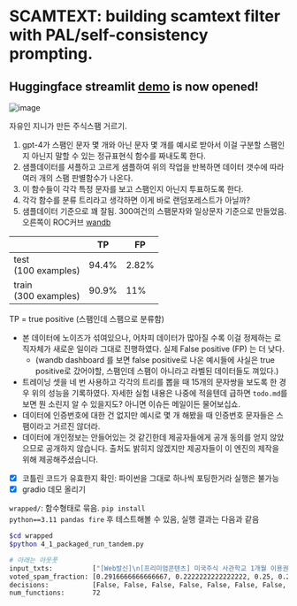 # SCAMTEXT: building scamtext filter with PAL/self-consistency prompting.
Huggingface streamlit [demo](https://huggingface.co/spaces/fgenie/scamtext_PAL_self_consistency) is now opened!
---- 
![image](https://github.com/fgenie/scamtext/assets/135444161/a86d7504-7e8d-4dad-bbdc-d478e199c199)

자유인 지니가 만든 주식스팸 거르기.

1. gpt-4가 스팸인 문자 몇 개와 아닌 문자 몇 개를 예시로 받아서 이걸 구분할 스팸인지 아닌지 말할 수 있는 정규표현식 함수를 짜내도록 한다.
2. 샘플데이터를 셔플하고 고르게 샘플하여 위의 작업을 반복하면 데이터 갯수에 따라 여러 개의 스팸 판별함수가 나온다.
3. 이 함수들이 각각 특정 문자를 보고 스팸인지 아닌지 투표하도록 한다.
4. 각각 함수를 분류 트리라고 생각하면 이게 바로 랜덤포레스트가 아닐까?
5. 샘플데이터 기준으로 꽤 잘됨. 300여건의 스팸문자와 일상문자 기준으로 만들었음. 오른쪽이 ROC커브 [wandb](https://wandb.ai/sonsus/scamtext/runs/f4w58kcd?workspace=user-sonsus)

|      | TP | FP |
|------|-------------|------------|
| test<br/>(100 examples)   | 94.4%       | 2.82%      |     
| train<br/>(300 examples)   | 90.9%       | 11%        |

TP = true positive (스팸인데 스팸으로 분류함)

- 본 데이터에 노이즈가 섞여있으나, 어차피 데이터가 많아질 수록 이걸 정제하는 로직자체가 새로운 일이라 그대로 진행하였다. 실제 False positive (FP) 는 더 낮다.  
   - (wandb dashboard 를 보면 false positive로 나온 예시들에 사실은 true positive로 갔어야할, 스팸인데 스팸이 아니라고 라벨된 데이터들도 껴있다.)
- 트레이닝 셋을 네 번 사용하고 각각의 트리를 뽑을 때 15개의 문자쌍을 보도록 한 경우 위의 성능을 기록하였다. 자세한 실험 내용은 나중에 적을텐데 급하면 <code>todo.md</code>를 보면 뭔 소린지 알 수 있을지도? 아니면 이슈든 메일이든 물어보십쇼.
- 데이터에 인증번호에 대한 건 없지만 예시로 몇 개 해봤을 때 인증번호 문자들은 스팸이라고 거르진 않더라.
- 데이터에 개인정보는 안들어있는 것 같긴한데 제공자들에게 공개 동의를 얻지 않았으므로 공개하지 않습니다. 출처도 밝히지 않겠지만 제공자들이 이 엔진의 제작을 위해 제공해주셨습니다.




- [x] 코틀린 코드가 유효한지 확인: 파이썬을 그대로 하나씩 포팅한거라 실행은 불가능
- [x] gradio 데모 올리기

<code>wrapped/</code>: 함수형태로 묶음. <code>pip install python==3.11 pandas fire</code> 후 테스트해볼 수 있음, 실행 결과는 다음과 같음
```bash
$cd wrapped 
$python 4_1_packaged_run_tandem.py

# 아래는 아웃풋
input_txts:          ["[Web발신]\n[프리미엄콘텐츠] 미국주식 사관학교 1개월 이용권 3,900원이 결제되었습니다.", "[Web발신]\nYour Beam verification code is: 5557", "[국외발신]\nG-592238 is your Google verification code.", "[Web발신]\n[아프리카TV] 인증번호 [11382]를 입력해 주세요.", "[Web발신]\n[민방위 교육센터]\n본인확인을 위해 인증번호 [514073]를 입력해 주세요.", "[Web발신]\n[한전사이버지점]고객님의 한전정보 SMS 인증번호는[290017]입니다.", "[Web발신]\n[삼성카드]SMS 인증번호[471636]", "[한국모바일인증(주)]본인확인 인증번호[995988]입니다. \\타인 노출 금지\\\"\"", "[Web발신]\n[MY COMPANY] 승인\n3101 선선일님\n134,000원 일시불\n신세계센트럴시티\n잔여한도1,866,000원", "[Web발신]\n[MY COMPANY] 현대카드 당월 결제 예정 금액 안내\n\n회원님, 당월 법인카드 결제 예정 결제금액을 안내 해드립니다\n\n[상세 안내]\n- 대상카드 : 3101 카드\n- 결제 예정 금액 : 49,700원 (05/07 기준)\n- 결제일 : 05/24\n- 납부방식 : 농협중앙\n\n. 상세내역은 청구서 또는 현대카드 법인홈페이지에서 확인이 가능합니다.\n\n[문의] 1577-6000", "[국외발신]\n선선일님\n[수입세금]\n발생되였습니다.\n금액892,624원\n사건코드(3**4)\n금일 자동처리예정\n민원0269569423", "https://www.youtube.com/live/garRuI-ex6w?feature=share\n주일낮예배입니다", "[Web발신]\n(광고)크린토피아 내일까지! 패딩,점퍼,스웨터,코트,겨울조끼 세탁15%세일! 무료거부0807450061", "[여신금융협회] 본인확인 인증번호[506382]를 화면에 입력해주세요", "[CJ대한통운]고객님의 상품(568830418273)이 배송되었습니다.▶인수자(위탁):문앞"]
voted_spam_fraction: [0.2916666666666667, 0.2222222222222222, 0.25, 0.20833333333333334, 0.2777777777777778, 0.2777777777777778, 0.2222222222222222, 0.3194444444444444, 0.3472222222222222, 0.4444444444444444, 0.4583333333333333, 0.05555555555555555, 0.75, 0.2361111111111111, 0.3194444444444444]
decisions:           [False, False, False, False, False, False, False, False, False, True, True, False, True, False, False]
num_functions:       72
```
